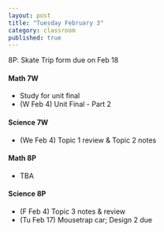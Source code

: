 ```yaml
---
layout: post
title: "Tuesday February 3"
category: classroom
published: true
---
```

8P: Skate Trip form due on Feb 18

#### Math 7W
* Study for unit final
* (W Feb 4) Unit Final - Part 2 

#### Science 7W
* (We Feb 4) Topic 1 review & Topic 2 notes

#### Math 8P
* TBA

#### Science 8P
* (F Feb 4) Topic 3 notes & review
* (Tu Feb 17) Mousetrap car; Design 2 due
